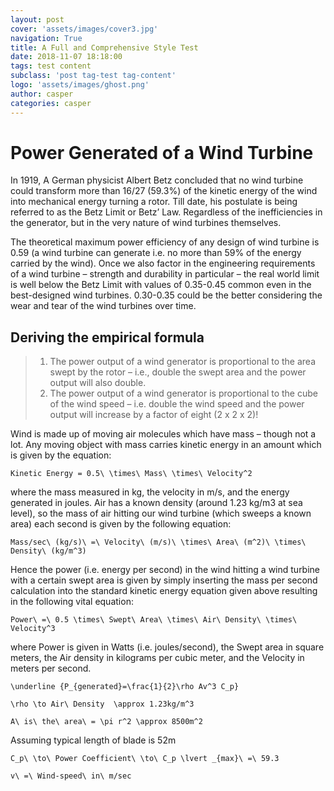 ```yaml
---
layout: post
cover: 'assets/images/cover3.jpg'
navigation: True
title: A Full and Comprehensive Style Test
date: 2018-11-07 18:18:00
tags: test content
subclass: 'post tag-test tag-content'
logo: 'assets/images/ghost.png'
author: casper
categories: casper
---
```


# Power Generated of a Wind Turbine

In 1919, A German physicist Albert Betz concluded that no wind turbine could transform more than 16/27 (59.3%) of the kinetic energy of the wind into mechanical energy turning a rotor. Till date, his postulate is being referred to as the Betz Limit or Betz’ Law.  Regardless of the inefficiencies in the generator, but in the very nature of wind turbines themselves.

The theoretical maximum power efficiency of any design of wind turbine is 0.59 (a wind turbine can generate i.e. no more than 59% of the energy carried by the wind). Once we also factor in the engineering requirements of a wind turbine – strength and durability in particular – the real world limit is well below the Betz Limit with values of 0.35-0.45 common even in the best-designed wind turbines. 0.30-0.35 could be the better considering the wear and tear of the wind turbines over time.

## Deriving the empirical formula

> 1) The power output of a wind generator is proportional to the area swept by the rotor – i.e., double the swept area and the power output will also double.
> 2) The power output of a wind generator is proportional to the cube of the wind speed – i.e. double the wind speed and the power output will increase by a factor of eight (2 x 2 x 2)!

Wind is made up of moving air molecules which have mass – though not a lot. Any moving object with mass carries kinetic energy in an amount which is given by the equation:


```katex
Kinetic Energy = 0.5\ \times\ Mass\ \times\ Velocity^2
```

where the mass measured in kg, the velocity in m/s, and the energy generated in joules.  Air has a known density (around 1.23 kg/m3 at sea level), so the mass of air hitting our wind turbine (which sweeps a known area) each second is given by the following equation:


```katex
Mass/sec\ (kg/s)\ =\ Velocity\ (m/s)\ \times\ Area\ (m^2)\ \times\ Density\ (kg/m^3)
```


Hence the power (i.e. energy per second) in the wind hitting a wind turbine with a certain swept area is given by simply inserting the mass per second calculation into the standard kinetic energy equation given above resulting in the following vital equation:

```katex
Power\ =\ 0.5 \times\ Swept\ Area\ \times\ Air\ Density\ \times\ Velocity^3
```

where Power is given in Watts (i.e. joules/second), the Swept area in square meters, the Air density in kilograms per cubic meter, and the Velocity in meters per second.


```katex
\underline {P_{generated}=\frac{1}{2}\rho Av^3 C_p}

\rho \to Air\ Density  \approx 1.23kg/m^3

A\ is\ the\ area\ = \pi r^2 \approx 8500m^2  
```
Assuming typical length of blade is 52m

```katex
C_p\ \to\ Power Coefficient\ \to\ C_p \lvert _{max}\ =\ 59.3 

v\ =\ Wind-speed\ in\ m/sec

```


